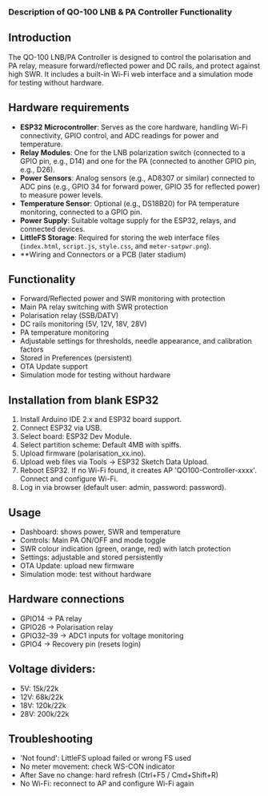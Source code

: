 ### Description of QO-100 LNB & PA Controller Functionality
## Introduction
The QO-100 LNB/PA Controller is designed to control the polarisation and PA relay, measure forward/reflected power and DC rails, and protect against high SWR. It includes a built-in Wi-Fi web interface and a simulation mode for testing without hardware.

## Hardware requirements
- **ESP32 Microcontroller**: Serves as the core hardware, handling Wi-Fi connectivity, GPIO control, and ADC readings for power and temperature.
- **Relay Modules**: One for the LNB polarization switch (connected to a GPIO pin, e.g., D14) and one for the PA (connected to another GPIO pin, e.g., D26).
- **Power Sensors**: Analog sensors (e.g., AD8307 or similar) connected to ADC pins (e.g., GPIO 34 for forward power, GPIO 35 for reflected power) to measure power levels.
- **Temperature Sensor**: Optional (e.g., DS18B20) for PA temperature monitoring, connected to a GPIO pin.
- **Power Supply**: Suitable voltage supply for the ESP32, relays, and connected devices.
- **LittleFS Storage**: Required for storing the web interface files (`index.html`, `script.js`, `style.css`, and `meter-satpwr.png`).
- **Wiring and Connectors or a PCB (later stadium)
## Functionality
- Forward/Reflected power and SWR monitoring with protection
- Main PA relay switching with SWR protection
- Polarisation relay (SSB/DATV)
- DC rails monitoring (5V, 12V, 18V, 28V)
- PA temperature monitoring
- Adjustable settings for thresholds, needle appearance, and calibration factors
- Stored in Preferences (persistent)
- OTA Update support
- Simulation mode for testing without hardware
## Installation from blank ESP32
1. Install Arduino IDE 2.x and ESP32 board support.
2. Connect ESP32 via USB.
3. Select board: ESP32 Dev Module.
4. Select partition scheme: Default 4MB with spiffs.
5. Upload firmware (polarisation_xx.ino).
6. Upload web files via Tools → ESP32 Sketch Data Upload.
7. Reboot ESP32. If no Wi-Fi found, it creates AP 'QO100-Controller-xxxx'. Connect and configure Wi-Fi.
8. Log in via browser (default user: admin, password: password).
## Usage
- Dashboard: shows power, SWR and temperature
- Controls: Main PA ON/OFF and mode toggle
- SWR colour indication (green, orange, red) with latch protection
- Settings: adjustable and stored persistently
- OTA Update: upload new firmware
- Simulation mode: test without hardware

## Hardware connections
- GPIO14 → PA relay
- GPIO26 → Polarisation relay
- GPIO32–39 → ADC1 inputs for voltage monitoring
- GPIO4 → Recovery pin (resets login)
## Voltage dividers:
- 5V: 15k/22k
- 12V: 68k/22k
- 18V: 120k/22k
- 28V: 200k/22k
## Troubleshooting
- 'Not found': LittleFS upload failed or wrong FS used
- No meter movement: check WS-CON indicator
- After Save no change: hard refresh (Ctrl+F5 / Cmd+Shift+R)
- No Wi-Fi: reconnect to AP and configure Wi-Fi again


